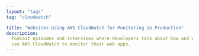 ```yaml
---
layout: "tags"
tag: "cloudwatch"

title: "Websites Using AWS CloudWatch for Monitoring in Production"
description:
  Podcast episodes and interviews where developers talk about how and why they
  use AWS CloudWatch to monitor their web apps.
---
```

